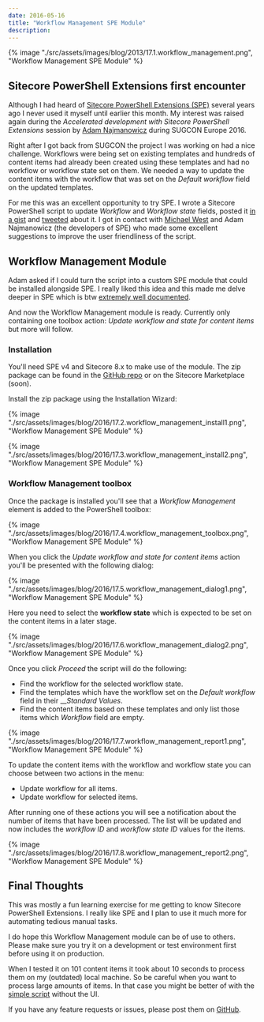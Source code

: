 ```yaml
---
date: 2016-05-16
title: "Workflow Management SPE Module"
description:
---
```


{% image "./src/assets/images/blog/2013/17.1.workflow_management.png", "Workflow Management SPE Module" %}

## Sitecore PowerShell Extensions first encounter

Although I had heard of [Sitecore PowerShell Extensions (SPE)](https://marketplace.sitecore.net/Modules/S/Sitecore_PowerShell_console.aspx) several years ago I never used it myself until earlier this month. 
My interest was raised again during the _Accelerated development with Sitecore PowerShell Extensions_ session by [Adam Najmanowicz](https://twitter.com/adamnaj) during SUGCON Europe 2016. 

Right after I got back from SUGCON the project I was working on had a nice challenge. Workflows were being set on existing templates and hundreds of content items had already been created using these templates and had no workflow or workflow state set on them.
We needed a way to update the content items with the workflow that was set on the _Default workflow_ field on the updated templates.

For me this was an excellent opportunity to try SPE. I wrote a Sitecore PowerShell script to update _Workflow_ and _Workflow state_ fields, posted it [in a gist](https://gist.github.com/marcduiker/950e0358bb4752ed5b047931a8c958c1) and [tweeted](https://twitter.com/marcduiker/status/728375187431936000) about it. I got in contact with [Michael West](https://twitter.com/michaelwest101) and Adam Najmanowicz (the developers of SPE) who made some excellent suggestions to improve the user friendliness of the script.

## Workflow Management Module
Adam asked if I could turn the script into a custom SPE module that could be installed alongside SPE. I really liked this idea and this made me delve deeper in SPE which is btw [extremely well documented](https://sitecorepowershell.gitbooks.io/sitecore-powershell-extensions/content/).

And now the Workflow Management module is ready. Currently only containing one toolbox action: _Update workflow and state for content items_ but more will follow.

### Installation

You'll need SPE v4 and Sitecore 8.x to make use of the module. The zip package can be found in the [GitHub repo](https://github.com/marcduiker/SPE-Modules/blob/master/sitecore-packages/Workflow%20Management%20SPE%20Module-1.0.zip) or on the Sitecore Marketplace (soon).

Install the zip package using the Installation Wizard:

{% image "./src/assets/images/blog/2016/17.2.workflow_management_install1.png", "Workflow Management SPE Module" %}

{% image "./src/assets/images/blog/2016/17.3.workflow_management_install2.png", "Workflow Management SPE Module" %}

### Workflow Management toolbox

Once the package is installed you'll see that a _Workflow Management_ element is added to the PowerShell toolbox:

{% image "./src/assets/images/blog/2016/17.4.workflow_management_toolbox.png", "Workflow Management SPE Module" %}

When you click the _Update workflow and state for content items_ action you'll be presented with the following dialog: 

{% image "./src/assets/images/blog/2016/17.5.workflow_management_dialog1.png", "Workflow Management SPE Module" %}

Here you need to select the __workflow state__ which is expected to be set on the content items in a later stage. 

{% image "./src/assets/images/blog/2016/17.6.workflow_management_dialog2.png", "Workflow Management SPE Module" %}

Once you click _Proceed_ the script will do the following:

- Find the workflow for the selected workflow state.
- Find the templates which have the workflow set on the _Default workflow_ field in their ___Standard Values_.
- Find the content items based on these templates and only list those items which _Workflow_ field are empty.

{% image "./src/assets/images/blog/2016/17.7.workflow_management_report1.png", "Workflow Management SPE Module" %}

To update the content items with the workflow and workflow state you can choose between two actions in the menu:

- Update workflow for all items.
- Update workflow for selected items.

After running one of these actions you will see a notification about the number of items that have been processed.
The list will be updated and now includes the _workflow ID_ and _workflow state ID_ values for the items. 

{% image "./src/assets/images/blog/2016/17.8.workflow_management_report2.png", "Workflow Management SPE Module" %}

## Final Thoughts

This was mostly a fun learning exercise for me getting to know Sitecore PowerShell Extensions. I really like SPE and I plan to use it much more for automating tedious manual tasks.

I do hope this Workflow Management module can be of use to others. Please make sure you try it on a development or test environment first before using it on production.

When I tested it on 101 content items it took about 10 seconds to process them on my (outdated) local machine. So be careful when you want to process large amounts of items. 
In that case you might be better of with the [simple script](https://gist.github.com/marcduiker/950e0358bb4752ed5b047931a8c958c1) without the UI. 

If you have any feature requests or issues, please post them on [GitHub](https://github.com/marcduiker/SPE-Modules).